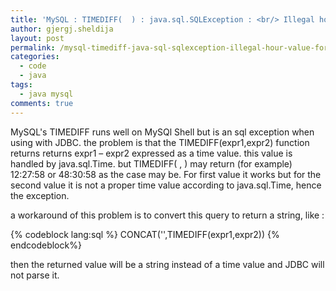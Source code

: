 ```yaml
---
title: 'MySQL : TIMEDIFF(  ) : java.sql.SQLException : <br/> Illegal hour value for java.sql.Time type'
author: gjergj.sheldija
layout: post
permalink: /mysql-timediff-java-sql-sqlexception-illegal-hour-value-for-java-sql-time-type/
categories:
  - code
  - java
tags:
  - java mysql
comments: true
---
```

MySQL's TIMEDIFF runs well on MySQl Shell but is an sql exception when using with JDBC. 
the problem is that the TIMEDIFF(expr1,expr2) function returns returns expr1 – expr2 expressed as a time value. this value is handled by java.sql.Time. but TIMEDIFF( , ) may return (for example) 12:27:58 or 48:30:58 as the case may be. For first value it works but for the second value it is not a proper time value according to java.sql.Time, hence the exception.

a workaround of this problem is to convert this query to return a string, like :

{% codeblock lang:sql %}
CONCAT('',TIMEDIFF(expr1,expr2))
{% endcodeblock%} 

then the returned value will be a string instead of a time value and JDBC will not parse it.
